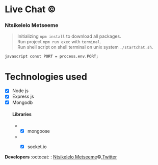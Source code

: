 # Live Chat :copyright:
### Ntsikelelo Metseeme

> Initializing `npm install` to download all packages. <br>
> Run project `npm run exec` with `terminal`.<br>
> Run shell script on shell terminal on unix system `./startchat.sh`.<br>


```javascript const PORT = process.env.PORT;```

# Technologies used 
- [x] Node js  <br>
- [x] Express js  <br>
- [x] Mongodb <br> 
    #### Libraries
   * - [x] mongoose
   * - [x] socket.io
 

__Developers__ :octocat: : [Ntsikelelo Metseeme](https://github.com/Ntsikelel/):copyright:,[Twitter](https://twitter.com/ntsikimetseeme/) 
